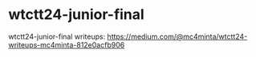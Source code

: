 # wtctt24-junior-final
wtctt24-junior-final
writeups:
https://medium.com/@mc4minta/wtctt24-writeups-mc4minta-812e0acfb906
